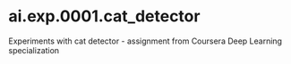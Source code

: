 # ai.exp.0001.cat_detector
Experiments with cat detector - assignment from Coursera Deep Learning specialization
